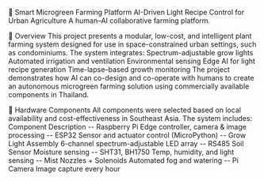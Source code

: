 🌱 Smart Microgreen Farming Platform
AI-Driven Light Recipe Control for Urban Agriculture
A human–AI collaborative farming platform.

📌 Overview
This project presents a modular, low-cost, and intelligent plant farming system designed for use in space-constrained urban settings, such as condominiums. The system integrates:
Spectrum-adjustable grow lights
Automated irrigation and ventilation
Environmental sensing
Edge AI for light recipe generation
Time-lapse–based growth monitoring
The project demonstrates how AI can co-design and co-operate with humans to create an autonomous microgreen farming solution using commercially available components in Thailand.

🔧 Hardware Components
All components were selected based on local availability and cost-effectiveness in Southeast Asia. The system includes:
Component	Description
-- Raspberry Pi	Edge controller, camera & image processing
-- ESP32	Sensor and actuator control (MicroPython)
-- Grow Light Assembly	6-channel spectrum-adjustable LED array
-- RS485 Soil Sensor	Moisture sensing
-- SHT31, BH1750	Temp, humidity, and light sensing
-- Mist Nozzles + Solenoids	Automated fog and watering
-- Pi Camera	Image capture every hour

